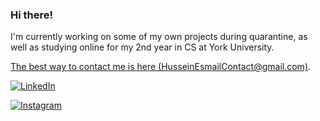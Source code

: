 ### Hi there!

<p>
I'm currently working on some of my own projects during quarantine, as well as studying online for my 2nd year in CS at York University.
</p>
<p>
<a href="mailto:HusseinEsmailContact@gmail.com">The best way to contact me is here (HusseinEsmailContact@gmail.com)</a>.
</p>


<div>
	<p><a href="https://www.linkedin.com/in/hussein-e-362585126"><img src="https://img.shields.io/badge/LinkedIn--_.svg?style=flat&logo=linkedin" alt="LinkedIn"</a></p>
	<p><a href="https://www.instagram.com/husseinesmailcode"><img src="https://img.shields.io/badge/Instagram--_.svg?style=flat&logo=instagram" alt="Instagram"></a></p>
<div>
